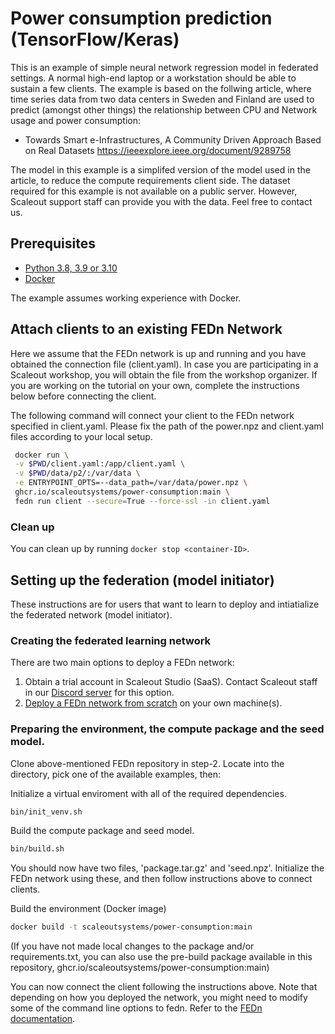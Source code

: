 # Power consumption prediction (TensorFlow/Keras)

This is an example of simple neural network regression model in federated settings. A normal high-end laptop or a workstation should be able to sustain a few clients. The example is based on the follwing article, where time series data from two data centers in Sweden and Finland are used to predict (amongst other things) the relationship between CPU and Network usage and power consumption:   

- Towards Smart e-Infrastructures, A Community Driven Approach Based on Real Datasets
https://ieeexplore.ieee.org/document/9289758

The model in this example is a simplifed version of the model used in the article, to reduce the compute requirements client side. The dataset required for this example is not available on a public server. However, Scaleout support staff can provide you with the data. Feel free to contact us. 

## Prerequisites

- [Python 3.8, 3.9 or 3.10](https://www.python.org/downloads)
- [Docker](https://docs.docker.com/get-docker)

The example assumes working experience with Docker. 

## Attach clients to an existing FEDn Network

Here we assume that the FEDn network is up and running and you have obtained the connection file (client.yaml). In case you are participating in a Scaleout workshop, you will obtain the file from the workshop organizer. If you are working on the tutorial on your own, complete the instructions below before connecting the client.

The following command will connect your client to the FEDn network specified in client.yaml. Please fix the path of the power.npz and client.yaml files according to your local setup.

```sh
 docker run \
 -v $PWD/client.yaml:/app/client.yaml \
 -v $PWD/data/p2/:/var/data \
 -e ENTRYPOINT_OPTS=--data_path=/var/data/power.npz \
 ghcr.io/scaleoutsystems/power-consumption:main \
 fedn run client --secure=True --force-ssl -in client.yaml 
```

### Clean up
You can clean up by running `docker stop <container-ID>`.

## Setting up the federation (model initiator) 

These instructions are for users that want to learn to deploy and intiatialize the federated network (model initiator). 

### Creating the federated learning network 
There are two main options to deploy a FEDn network: 

1. Obtain a trial account in Scaleout Studio (SaaS). Contact Scaleout staff in our [Discord server](https://discord.gg/KMg4VwszAd) for this option. 
2. [Deploy a FEDn network from scratch](https://github.com/scaleoutsystems/fedn) on your own machine(s). 

### Preparing the environment, the compute package and the seed model.

Clone above-mentioned FEDn repository in step-2. Locate into the directory, pick one of the available examples, then:

Initialize a virtual enviroment with all of the required dependencies.
```sh
bin/init_venv.sh
```

Build the compute package and seed model. 
```sh
bin/build.sh
```
You should now have two files, 'package.tar.gz' and 'seed.npz'. Initialize the FEDn network using these, and then follow instructions above to connect clients. 

Build the environment (Docker image) 
```sh
docker build -t scaleoutsystems/power-consumption:main
```

(If you have not made local changes to the package and/or requirements.txt, you can also use the pre-build package available in this repository, ghcr.io/scaleoutsystems/power-consumption:main)

You can now connect the client following the instructions above. Note that depending on how you deployed the network, you might need to modify some of the command line options to fedn. Refer to the [FEDn documentation](https://github.com/scaleoutsystems/fedn). 

